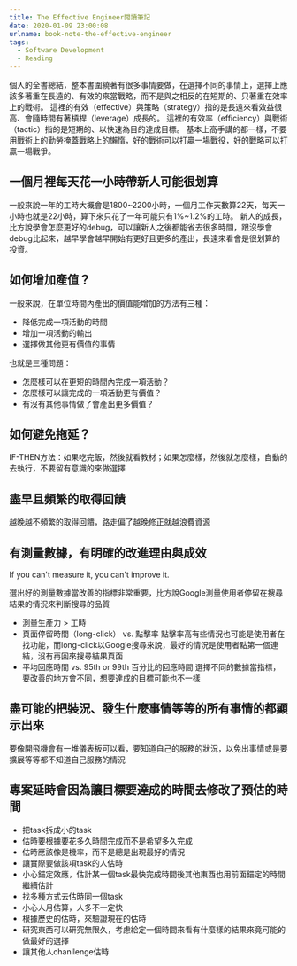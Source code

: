```yaml
---
title: The Effective Engineer閱讀筆記
date: 2020-01-09 23:00:08
urlname: book-note-the-effective-engineer
tags:
  - Software Development
  - Reading
---
```


個人的全書總結，整本書圍繞著有很多事情要做，在選擇不同的事情上，選擇上應該多著重在長遠的、有效的來當戰略，而不是與之相反的在短期的、只著重在效率上的戰術。
這裡的有效（effective）與策略（strategy）指的是長遠來看效益很高、會隨時間有著槓桿（leverage）成長的。
這裡的有效率（efficiency）與戰術（tactic）指的是短期的、以快速為目的達成目標。
基本上高手講的都一樣，不要用戰術上的勤勞掩蓋戰略上的懶惰，好的戰術可以打贏一場戰役，好的戰略可以打贏一場戰爭。

<!-- more -->

## 一個月裡每天花一小時帶新人可能很划算

一般來說一年的工時大概會是1800~2200小時，一個月工作天數算22天，每天一小時也就是22小時，算下來只花了一年可能只有1%~1.2%的工時。
新人的成長，比方說學會怎麼更好的debug，可以讓新人之後都能省去很多時間，跟沒學會debug比起來，越早學會越早開始有更好且更多的產出，長遠來看會是很划算的投資。

## 如何增加產值？

一般來說，在單位時間內產出的價值能增加的方法有三種：

* 降低完成一項活動的時間
* 增加一項活動的輸出
* 選擇做其他更有價值的事情

也就是三種問題：

* 怎麼樣可以在更短的時間內完成一項活動？
* 怎麼樣可以讓完成的一項活動更有價值？
* 有沒有其他事情做了會產出更多價值？

## 如何避免拖延？

IF-THEN方法：如果吃完飯，然後就看教材；如果怎麼樣，然後就怎麼樣，自動的去執行，不要留有意識的來做選擇

## 盡早且頻繁的取得回饋

越晚越不頻繁的取得回饋，路走偏了越晚修正就越浪費資源

## 有測量數據，有明確的改進理由與成效

If you can't measure it, you can't improve it.

選出好的測量數據當改善的指標非常重要，比方說Google測量使用者停留在搜尋結果的情況來判斷搜尋的品質

* 測量生產力 > 工時
* 頁面停留時間（long-click） vs. 點擊率
點擊率高有些情況也可能是使用者在找功能，而long-click以Google搜尋來說，最好的情況是使用者點第一個連結，沒有再回來搜尋結果頁面
* 平均回應時間 vs. 95th or 99th 百分比的回應時間
選擇不同的數據當指標，要改善的地方會不同，想要達成的目標可能也不一樣

## 盡可能的把裝況、發生什麼事情等等的所有事情的都顯示出來

要像開飛機會有一堆儀表板可以看，要知道自己的服務的狀況，以免出事情或是要擴展等等都不知道自己服務的情況

## 專案延時會因為讓目標要達成的時間去修改了預估的時間

* 把task拆成小的task
* 估時要根據要花多久時間完成而不是希望多久完成
* 估時應該像是機率，而不是總是出現最好的情況
* 讓實際要做該項task的人估時
* 小心錨定效應，估計某一個task最快完成時間後其他東西也用前面錨定的時間繼續估計
* 找多種方式去估時同一個task
* 小心人月估算，人多不一定快
* 根據歷史的估時，來驗證現在的估時
* 研究東西可以研究無限久，考慮給定一個時間來看有什麼樣的結果來竟可能的做最好的選擇
* 讓其他人chanllenge估時
